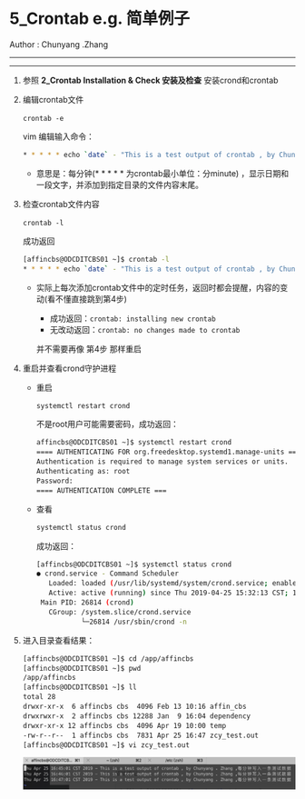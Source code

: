 # 5_Crontab e.g. 简单例子

Author : Chunyang .Zhang

---
---
1. 参照 **2_Crontab Installation & Check 安装及检查** 安装crond和crontab

   

2. 编辑crontab文件

   `crontab -e`

   vim 编辑输入命令： 

   ```bash
   * * * * * echo `date` - "This is a test output of crontab , by Chunyang . Zhang ,每分钟写入一条测试数据" >> /app/affincbs/zcy_test.out
   ```

   * 意思是：每分钟(* * * * * 为crontab最小单位：分minute) ，显示日期和一段文字，并添加到指定目录的文件内容末尾。

     

3. 检查crontab文件内容

   `crontab -l`

   成功返回

   ```bash
   [affincbs@ODCDITCBS01 ~]$ crontab -l
   * * * * * echo `date` - "This is a test output of crontab , by Chunyang . Zhang ,每分钟写入一条测试数据" >> /app/affincbs/zcy_test.out
   ```

   * 实际上每次添加crontab文件中的定时任务，返回时都会提醒，内容的变动(看不懂直接跳到第4步)

      * 成功返回：`crontab: installing new crontab`
      * 无改动返回：`crontab: no changes made to crontab`
      
      并不需要再像 第4步 那样重启
      
      

4. 重启并查看crond守护进程

   * 重启
      ```bash
      systemctl restart crond
      ```

      不是root用户可能需要密码，成功返回：
      
      ```bash
      affincbs@ODCDITCBS01 ~]$ systemctl restart crond
      ==== AUTHENTICATING FOR org.freedesktop.systemd1.manage-units ===
      Authentication is required to manage system services or units.
      Authenticating as: root
      Password:
      ==== AUTHENTICATION COMPLETE ===
      ```
      
   * 查看
   
      ```bash
      systemctl status crond
      ```
   
      成功返回：
   
      ```bash
      [affincbs@ODCDITCBS01 ~]$ systemctl status crond
      ● crond.service - Command Scheduler
         Loaded: loaded (/usr/lib/systemd/system/crond.service; enabled; vendor preset: enabled)
         Active: active (running) since Thu 2019-04-25 15:32:13 CST; 1h 12min ago
       Main PID: 26814 (crond)
         CGroup: /system.slice/crond.service
                 └─26814 /usr/sbin/crond -n
      ```



5. 进入目录查看结果：

   ```bash
   [affincbs@ODCDITCBS01 ~]$ cd /app/affincbs
   [affincbs@ODCDITCBS01 ~]$ pwd
   /app/affincbs
   [affincbs@ODCDITCBS01 ~]$ ll
   total 28
   drwxr-xr-x  6 affincbs cbs  4096 Feb 13 10:16 affin_cbs
   drwxrwxr-x  2 affincbs cbs 12288 Jan  9 16:04 dependency
   drwxr-xr-x 12 affincbs cbs  4096 Apr 19 10:00 temp
   -rw-r--r--  1 affincbs cbs  7831 Apr 25 16:47 zcy_test.out
   [affincbs@ODCDITCBS01 ~]$ vi zcy_test.out
   ```

   ![Crontab Result](https://github.com/zhangshity/technote/blob/master/Resources/crontab_result.png)

